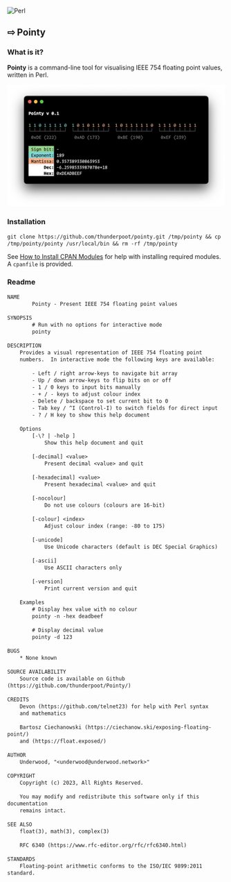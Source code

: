 ![Perl](https://img.shields.io/badge/perl-%2339457E.svg?style=for-the-badge&logo=perl&logoColor=white)

## ⇨ Pointy

### What is it?

**Pointy** is a command-line tool for visualising IEEE 754 floating point values, written in Perl.

![Pointy](./pointy.png)

### Installation
```
git clone https://github.com/thunderpoot/pointy.git /tmp/pointy && cp /tmp/pointy/pointy /usr/local/bin && rm -rf /tmp/pointy
```

See [How to Install CPAN Modules](http://www.cpan.org/modules/INSTALL.html) for help with installing required modules.  A `cpanfile` is provided.

### Readme

```
NAME
        Pointy - Present IEEE 754 floating point values

SYNOPSIS
        # Run with no options for interactive mode
        pointy

DESCRIPTION
    Provides a visual representation of IEEE 754 floating point
    numbers.  In interactive mode the following keys are available:

        - Left / right arrow-keys to navigate bit array
        - Up / down arrow-keys to flip bits on or off
        - 1 / 0 keys to input bits manually
        - + / - keys to adjust colour index
        - Delete / backspace to set current bit to 0
        - Tab key / ^I (Control-I) to switch fields for direct input
        - ? / H key to show this help document

    Options
        [-\? | -help ]
            Show this help document and quit

        [-decimal] <value>
            Present decimal <value> and quit

        [-hexadecimal] <value>
            Present hexadecimal <value> and quit

        [-nocolour]
            Do not use colours (colours are 16-bit)

        [-colour] <index>
            Adjust colour index (range: -80 to 175)

        [-unicode]
            Use Unicode characters (default is DEC Special Graphics)

        [-ascii]
            Use ASCII characters only

        [-version]
            Print current version and quit

    Examples
        # Display hex value with no colour
        pointy -n -hex deadbeef

        # Display decimal value
        pointy -d 123

BUGS
    * None known

SOURCE AVAILABILITY
    Source code is available on Github (https://github.com/thunderpoot/Pointy/)

CREDITS
    Devon (https://github.com/telnet23) for help with Perl syntax
    and mathematics

    Bartosz Ciechanowski (https://ciechanow.ski/exposing-floating-point/)
    and (https://float.exposed/)

AUTHOR
    Underwood, "<underwood@underwood.network>"

COPYRIGHT
    Copyright (c) 2023, All Rights Reserved.

    You may modify and redistribute this software only if this documentation
    remains intact.

SEE ALSO
    float(3), math(3), complex(3)

    RFC 6340 (https://www.rfc-editor.org/rfc/rfc6340.html)

STANDARDS
    Floating-point arithmetic conforms to the ISO/IEC 9899:2011 standard.

```
